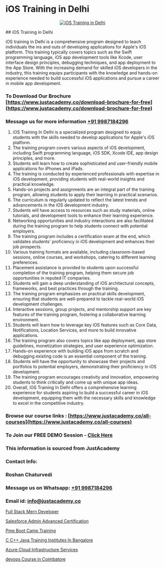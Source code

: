 # iOS Training in Delhi

<p align="center">
  <a href="https://justacademy.co/course-detail/ios-training">
    <img src="https://justacademy.co/storage2/course_image/1676636008_course_image.webp" alt="iOS Training in Delhi">
  </a>
</p>
## iOS Training in Delhi

iOS training in Delhi is a comprehensive program designed to teach individuals the ins and outs of developing applications for Apple's iOS platform. This training typically covers topics such as the Swift programming language, iOS app development tools like Xcode, user interface design principles, debugging techniques, and app deployment to the App Store. With the increasing demand for skilled iOS developers in the industry, this training equips participants with the knowledge and hands-on experience needed to build successful iOS applications and pursue a career in mobile app development.
### To Download Our Brochure [https://www.justacademy.co/download-brochure-for-free](https://www.justacademy.co/download-brochure-for-free)
### Message us for more information [+91 9987184296](https://api.whatsapp.com/send?phone=919987184296)
1) iOS Training In Delhi is a specialized program designed to equip students with the skills needed to develop applications for Apple's iOS platform.
2) The training program covers various aspects of iOS development, including Swift programming language, iOS SDK, Xcode IDE, app design principles, and more.
3) Students will learn how to create sophisticated and user-friendly mobile applications for iPhones and iPads.
4) The training is conducted by experienced professionals with expertise in iOS development, providing students with real-world insights and practical knowledge.
5) Hands-on projects and assignments are an integral part of the training program, allowing students to apply their learning in practical scenarios.
6) The curriculum is regularly updated to reflect the latest trends and advancements in the iOS development industry.
7) Students will have access to resources such as study materials, online tutorials, and development tools to enhance their learning experience.
8) Networking opportunities and industry interactions are also facilitated during the training program to help students connect with potential employers.
9) The training program includes a certification exam at the end, which validates students' proficiency in iOS development and enhances their job prospects.
10) Various training formats are available, including classroom-based sessions, online courses, and workshops, catering to different learning preferences.
11) Placement assistance is provided to students upon successful completion of the training program, helping them secure job opportunities in reputed IT companies.
12) Students will gain a deep understanding of iOS architectural concepts, frameworks, and best practices through the training.
13) The training program emphasizes on practical skills development, ensuring that students are well-prepared to tackle real-world iOS development challenges.
14) Interactive sessions, group projects, and mentorship support are key features of the training program, fostering a collaborative learning environment.
15) Students will learn how to leverage key iOS features such as Core Data, Notifications, Location Services, and more to build innovative applications.
16) The training program also covers topics like app deployment, app store guidelines, monetization strategies, and user experience optimization.
17) Hands-on experience with building iOS apps from scratch and debugging existing code is an essential component of the training.
18) Students will have the opportunity to showcase their projects and portfolios to potential employers, demonstrating their proficiency in iOS development.
19) The training program encourages creativity and innovation, empowering students to think critically and come up with unique app ideas.
20) Overall, iOS Training In Delhi offers a comprehensive learning experience for students aspiring to build a successful career in iOS development, equipping them with the necessary skills and knowledge to excel in the competitive industry.

### Browse our course links : [https://www.justacademy.co/all-courses](https://www.justacademy.co/all-courses) 
### To Join our FREE DEMO Session - [Click Here](https://www.justacademy.co/register-for-course-demo)


### This information is sourced from JustAcademy
### Contact Info:
### Roshan Chaturvedi
### Message us on Whatsapp: [+91 9987184296](https://api.whatsapp.com/send?phone=919987184296)
### Email id: [info@justacademy.co](mailto:info@justacademy.co)
                
[Full Stack Mern Developer](https://www.linkedin.com/pulse/full-stack-mern-developer-justacademy-berlin-njboc/)

[Salesforce Admin Advanced Certification](https://www.linkedin.com/pulse/salesforce-admin-advanced-certification-justacademy-beangaluru-kzgpc?trackingId=dHx8F7AC9hJoWRLRISlvxg%3D%3D&lipi=urn%3Ali%3Apage%3Ad_flagship3_company_admin%3Bhb2UV31rSJSFfTYND6hNBw%3D%3D)

[Pmp Boot Camp Training](https://medium.com/@mistersumit961/pmp-boot-camp-training-d735ed6f2c4b)

[C C++ Java Training Institutes In Bangalore](https://medium.com/@ranepooja/c-c-java-training-institutes-in-bangalore-af0aa98090ec)

[Azure Cloud Infrastructure Services](https://justacademyin.github.io/justacademy/azure-cloud-infrastructure-services)

[devops Course in Coimbatore](https://justacademyin.github.io/justacademy/devops-course-in-coimbatore)

